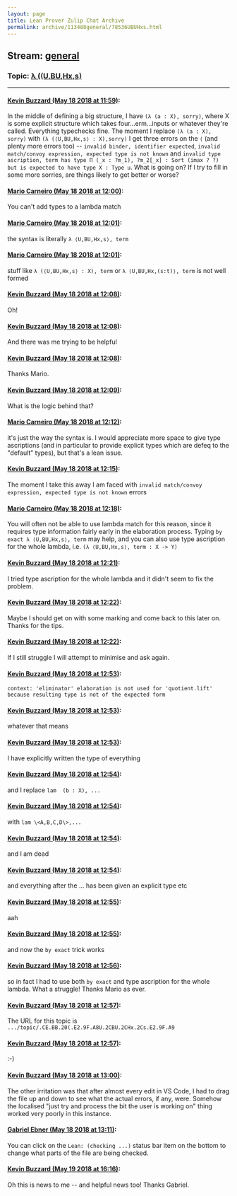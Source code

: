 ```yaml
---
layout: page
title: Lean Prover Zulip Chat Archive 
permalink: archive/113488general/78536UBUHxs.html
---
```


## Stream: [general](index.html)
### Topic: [λ (⟨U,BU,Hx,s⟩](78536UBUHxs.html)

---

#### [Kevin Buzzard (May 18 2018 at 11:59)](https://leanprover.zulipchat.com/#narrow/stream/113488-general/topic/%CE%BB%20%28%E2%9F%A8U%2CBU%2CHx%2Cs%E2%9F%A9/near/126741686):
In the middle of defining a big structure, I have `(λ (a : X), sorry)`, where X is some explicit structure which takes four...erm...inputs or whatever they're called. Everything typechecks fine. The moment I replace `(λ (a : X), sorry)` with `(λ (⟨U,BU,Hx,s⟩ : X),sorry)` I get three errors on the `⟨` (and plenty more errors too) -- `invalid binder, identifier expected`, `invalid match/convoy expression, expected type is not known` and `invalid type ascription, term has type
  Π (_x : ?m_1), ?m_2[_x] : Sort (imax ? ?)
but is expected to have type
  X : Type u`. What is going on? If I try to fill in some more sorries, are things likely to get better or worse?

#### [Mario Carneiro (May 18 2018 at 12:00)](https://leanprover.zulipchat.com/#narrow/stream/113488-general/topic/%CE%BB%20%28%E2%9F%A8U%2CBU%2CHx%2Cs%E2%9F%A9/near/126741736):
You can't add types to a lambda match

#### [Mario Carneiro (May 18 2018 at 12:01)](https://leanprover.zulipchat.com/#narrow/stream/113488-general/topic/%CE%BB%20%28%E2%9F%A8U%2CBU%2CHx%2Cs%E2%9F%A9/near/126741743):
the syntax is literally `λ ⟨U,BU,Hx,s⟩, term`

#### [Mario Carneiro (May 18 2018 at 12:01)](https://leanprover.zulipchat.com/#narrow/stream/113488-general/topic/%CE%BB%20%28%E2%9F%A8U%2CBU%2CHx%2Cs%E2%9F%A9/near/126741748):
stuff like `λ (⟨U,BU,Hx,s⟩ : X), term` or `λ ⟨U,BU,Hx,(s:t)⟩, term` is not well formed

#### [Kevin Buzzard (May 18 2018 at 12:08)](https://leanprover.zulipchat.com/#narrow/stream/113488-general/topic/%CE%BB%20%28%E2%9F%A8U%2CBU%2CHx%2Cs%E2%9F%A9/near/126741942):
Oh!

#### [Kevin Buzzard (May 18 2018 at 12:08)](https://leanprover.zulipchat.com/#narrow/stream/113488-general/topic/%CE%BB%20%28%E2%9F%A8U%2CBU%2CHx%2Cs%E2%9F%A9/near/126741966):
And there was me trying to be helpful

#### [Kevin Buzzard (May 18 2018 at 12:08)](https://leanprover.zulipchat.com/#narrow/stream/113488-general/topic/%CE%BB%20%28%E2%9F%A8U%2CBU%2CHx%2Cs%E2%9F%A9/near/126741971):
Thanks Mario.

#### [Kevin Buzzard (May 18 2018 at 12:09)](https://leanprover.zulipchat.com/#narrow/stream/113488-general/topic/%CE%BB%20%28%E2%9F%A8U%2CBU%2CHx%2Cs%E2%9F%A9/near/126741976):
What is the logic behind that?

#### [Mario Carneiro (May 18 2018 at 12:12)](https://leanprover.zulipchat.com/#narrow/stream/113488-general/topic/%CE%BB%20%28%E2%9F%A8U%2CBU%2CHx%2Cs%E2%9F%A9/near/126742103):
it's just the way the syntax is. I would appreciate more space to give type ascriptions (and in particular to provide explicit types which are defeq to the "default" types), but that's a lean issue.

#### [Kevin Buzzard (May 18 2018 at 12:15)](https://leanprover.zulipchat.com/#narrow/stream/113488-general/topic/%CE%BB%20%28%E2%9F%A8U%2CBU%2CHx%2Cs%E2%9F%A9/near/126742169):
The moment I take this away I am faced with `invalid match/convoy expression, expected type is not known` errors

#### [Mario Carneiro (May 18 2018 at 12:18)](https://leanprover.zulipchat.com/#narrow/stream/113488-general/topic/%CE%BB%20%28%E2%9F%A8U%2CBU%2CHx%2Cs%E2%9F%A9/near/126742283):
You will often not be able to use lambda match for this reason, since it requires type information fairly early in the elaboration process. Typing `by exact λ ⟨U,BU,Hx,s⟩, term` may help, and you can also use type ascription for the whole lambda, i.e. `(λ ⟨U,BU,Hx,s⟩, term : X -> Y)`

#### [Kevin Buzzard (May 18 2018 at 12:21)](https://leanprover.zulipchat.com/#narrow/stream/113488-general/topic/%CE%BB%20%28%E2%9F%A8U%2CBU%2CHx%2Cs%E2%9F%A9/near/126742363):
I tried type ascription for the whole lambda and it didn't seem to fix the problem.

#### [Kevin Buzzard (May 18 2018 at 12:22)](https://leanprover.zulipchat.com/#narrow/stream/113488-general/topic/%CE%BB%20%28%E2%9F%A8U%2CBU%2CHx%2Cs%E2%9F%A9/near/126742410):
Maybe I should get on with some marking and come back to this later on. Thanks for the tips.

#### [Kevin Buzzard (May 18 2018 at 12:22)](https://leanprover.zulipchat.com/#narrow/stream/113488-general/topic/%CE%BB%20%28%E2%9F%A8U%2CBU%2CHx%2Cs%E2%9F%A9/near/126742415):
If I still struggle I will attempt to minimise and ask again.

#### [Kevin Buzzard (May 18 2018 at 12:53)](https://leanprover.zulipchat.com/#narrow/stream/113488-general/topic/%CE%BB%20%28%E2%9F%A8U%2CBU%2CHx%2Cs%E2%9F%A9/near/126743335):
`context: 'eliminator' elaboration is not used for 'quotient.lift' because resulting type is not of the expected form`

#### [Kevin Buzzard (May 18 2018 at 12:53)](https://leanprover.zulipchat.com/#narrow/stream/113488-general/topic/%CE%BB%20%28%E2%9F%A8U%2CBU%2CHx%2Cs%E2%9F%A9/near/126743336):
whatever that means

#### [Kevin Buzzard (May 18 2018 at 12:53)](https://leanprover.zulipchat.com/#narrow/stream/113488-general/topic/%CE%BB%20%28%E2%9F%A8U%2CBU%2CHx%2Cs%E2%9F%A9/near/126743340):
I have explicitly written the type of everything

#### [Kevin Buzzard (May 18 2018 at 12:54)](https://leanprover.zulipchat.com/#narrow/stream/113488-general/topic/%CE%BB%20%28%E2%9F%A8U%2CBU%2CHx%2Cs%E2%9F%A9/near/126743379):
and I replace `lam  (b : X), ...`

#### [Kevin Buzzard (May 18 2018 at 12:54)](https://leanprover.zulipchat.com/#narrow/stream/113488-general/topic/%CE%BB%20%28%E2%9F%A8U%2CBU%2CHx%2Cs%E2%9F%A9/near/126743380):
with `lam \<A,B,C,D\>,...`

#### [Kevin Buzzard (May 18 2018 at 12:54)](https://leanprover.zulipchat.com/#narrow/stream/113488-general/topic/%CE%BB%20%28%E2%9F%A8U%2CBU%2CHx%2Cs%E2%9F%A9/near/126743381):
and I am dead

#### [Kevin Buzzard (May 18 2018 at 12:54)](https://leanprover.zulipchat.com/#narrow/stream/113488-general/topic/%CE%BB%20%28%E2%9F%A8U%2CBU%2CHx%2Cs%E2%9F%A9/near/126743382):
and everything after the ... has been given an explicit type etc

#### [Kevin Buzzard (May 18 2018 at 12:55)](https://leanprover.zulipchat.com/#narrow/stream/113488-general/topic/%CE%BB%20%28%E2%9F%A8U%2CBU%2CHx%2Cs%E2%9F%A9/near/126743393):
aah

#### [Kevin Buzzard (May 18 2018 at 12:55)](https://leanprover.zulipchat.com/#narrow/stream/113488-general/topic/%CE%BB%20%28%E2%9F%A8U%2CBU%2CHx%2Cs%E2%9F%A9/near/126743396):
and now the `by exact` trick works

#### [Kevin Buzzard (May 18 2018 at 12:56)](https://leanprover.zulipchat.com/#narrow/stream/113488-general/topic/%CE%BB%20%28%E2%9F%A8U%2CBU%2CHx%2Cs%E2%9F%A9/near/126743439):
so in fact I had to use both `by exact` and type ascription for the whole lambda. What a struggle! Thanks Mario as ever.

#### [Kevin Buzzard (May 18 2018 at 12:57)](https://leanprover.zulipchat.com/#narrow/stream/113488-general/topic/%CE%BB%20%28%E2%9F%A8U%2CBU%2CHx%2Cs%E2%9F%A9/near/126743454):
The URL for this topic is `.../topic/.CE.BB.20(.E2.9F.A8U.2CBU.2CHx.2Cs.E2.9F.A9`

#### [Kevin Buzzard (May 18 2018 at 12:57)](https://leanprover.zulipchat.com/#narrow/stream/113488-general/topic/%CE%BB%20%28%E2%9F%A8U%2CBU%2CHx%2Cs%E2%9F%A9/near/126743455):
:-)

#### [Kevin Buzzard (May 18 2018 at 13:00)](https://leanprover.zulipchat.com/#narrow/stream/113488-general/topic/%CE%BB%20%28%E2%9F%A8U%2CBU%2CHx%2Cs%E2%9F%A9/near/126743576):
The other irritation was that after almost every edit in VS Code, I had to drag the file up and down to see what the actual errors, if any, were. Somehow the localised "just try and process the bit the user is working on" thing worked very poorly in this instance.

#### [Gabriel Ebner (May 18 2018 at 13:11)](https://leanprover.zulipchat.com/#narrow/stream/113488-general/topic/%CE%BB%20%28%E2%9F%A8U%2CBU%2CHx%2Cs%E2%9F%A9/near/126743921):
You can click on the `Lean: (checking ...)` status bar item on the bottom to change what parts of the file are being checked.

#### [Kevin Buzzard (May 19 2018 at 16:16)](https://leanprover.zulipchat.com/#narrow/stream/113488-general/topic/%CE%BB%20%28%E2%9F%A8U%2CBU%2CHx%2Cs%E2%9F%A9/near/126797317):
Oh this is news to me -- and helpful news too! Thanks Gabriel.


